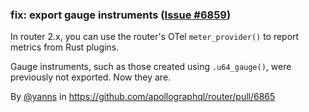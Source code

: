 ### fix: export gauge instruments ([Issue #6859](https://github.com/apollographql/router/issues/6859))

In router 2.x, you can use the router's OTel `meter_provider()` to report metrics from Rust plugins.

Gauge instruments, such as those created using `.u64_gauge()`, were previously not exported. Now they are.

By [@yanns](https://github.com/yanns) in https://github.com/apollographql/router/pull/6865